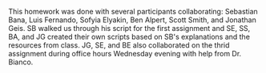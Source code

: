This homework was done with several participants collaborating: Sebastian Bana, Luis Fernando, Sofyia Elyakin, Ben Alpert, Scott Smith, and Jonathan Geis. SB walked us through his script for the first assignment and SE, SS, BA, and JG created their own scripts based on SB's explanations and the resources from class. JG, SE, and BE also collaborated on the thrid assignment during office hours Wednesday evening with help from Dr. Bianco.
